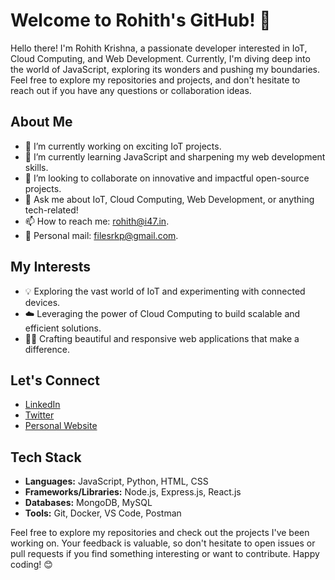 # Welcome to Rohith's GitHub! 👋

Hello there! I'm Rohith Krishna, a passionate developer interested in IoT, Cloud Computing, and Web Development. Currently, I'm diving deep into the world of JavaScript, exploring its wonders and pushing my boundaries. Feel free to explore my repositories and projects, and don't hesitate to reach out if you have any questions or collaboration ideas.

## About Me
- 🔭 I’m currently working on exciting IoT projects.
- 🌱 I’m currently learning JavaScript and sharpening my web development skills.
- 👯 I’m looking to collaborate on innovative and impactful open-source projects.
- 💬 Ask me about IoT, Cloud Computing, Web Development, or anything tech-related!
- 📫 How to reach me: [rohith@i47.in](mailto:rohith@i47.in).
- 💌 Personal mail: [filesrkp@gmail.com](mailto:filesrkp@gmail.com).

## My Interests
- 💡 Exploring the vast world of IoT and experimenting with connected devices.
- ☁️ Leveraging the power of Cloud Computing to build scalable and efficient solutions.
- 👨‍💻 Crafting beautiful and responsive web applications that make a difference.

## Let's Connect
- [LinkedIn](https://www.linkedin.com/in/rohithkrishnap47/)
- [Twitter](https://twitter.com/rohithkrishnap)
- [Personal Website](https://www.rohithkrishna.com/)

## Tech Stack
- **Languages:** JavaScript, Python, HTML, CSS
- **Frameworks/Libraries:** Node.js, Express.js, React.js
- **Databases:** MongoDB, MySQL
- **Tools:** Git, Docker, VS Code, Postman

Feel free to explore my repositories and check out the projects I've been working on. Your feedback is valuable, so don't hesitate to open issues or pull requests if you find something interesting or want to contribute. Happy coding! 😊
